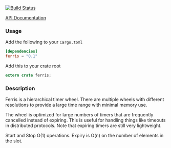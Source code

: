 [![Build
Status](https://travis-ci.org/andrewjstone/ferris.svg?branch=master)](https://travis-ci.org/andrewjstone/amy)

[API Documentation](https://docs.rs/ferris)

### Usage

Add the following to your `Cargo.toml`

```toml
[dependencies]
ferris = "0.1"
```

Add this to your crate root

```rust
extern crate ferris;
```

### Description
Ferris is a hierarchical timer wheel. There are multiple wheels with different resolutions to provide
a large time range with minimal memory use.

The wheel is optimized for large numbers of timers that are frequently cancelled instead of
expiring. This is useful for handling things like timeouts in distributed protocols. Note that
expiring timers are still very lightweight.

Start and Stop O(1) operations. Expiry is O(n) on the number of elements in the slot.

